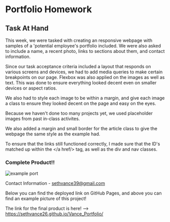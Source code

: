 # Portfolio Homework

## Task At Hand

This week, we were tasked with creating an responsive webpage with samples of a 'potential employee's portfolio included. We were also asked to include a name, a recent photo, links to sections about them, and contact information.

Since our task acceptance criteria included a layout that responds on various screens and devices, we had to add 
media queries to make certain breakpoints on our page. Flexbox was also applied on the images as well as text. This was done to ensure everything looked decent even on smaller devices or aspect ratios. 

We also had to style each image to be within a margin, and give each image a class to ensure they looked decent on the page and easy on the eyes.

Because we haven't done too many projects yet, we used placeholder images from past in-class activites.

We also added a margin and small border for the article class to give the webpage the same style as the example had.

To ensure that the links still functioned correctly, I made sure that the ID's matched up within the </a href/> tag, as well as the div and nav classes.

### Complete Product!!

![example port](https://user-images.githubusercontent.com/76290048/114982137-0c461a00-9e5d-11eb-9562-8bc9cecc24e4.PNG)

Contact Information - sethvance39@gmail.com

Below you can find the deployed link on GitHub Pages, and above you can find an example picture of this project! 

The link for the final product is here! --> https://sethvance26.github.io/Vance_Portfolio/

